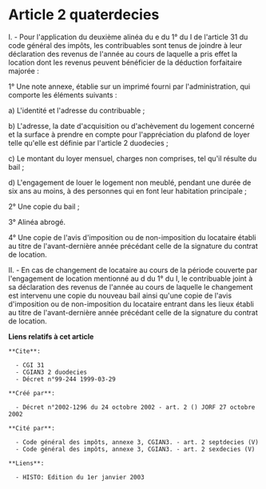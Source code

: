 # Article 2 quaterdecies

I. - Pour l'application du deuxième alinéa du e du 1° du I de l'article 31 du code général des impôts, les contribuables sont
tenus de joindre à leur déclaration des revenus de l'année au cours de laquelle a pris effet la location dont les revenus
peuvent bénéficier de la déduction forfaitaire majorée :

1° Une note annexe, établie sur un imprimé fourni par l'administration, qui comporte les éléments suivants :

a) L'identité et l'adresse du contribuable ;

b) L'adresse, la date d'acquisition ou d'achèvement du logement concerné et la surface à prendre en compte pour
l'appréciation du plafond de loyer telle qu'elle est définie par l'article 2 duodecies ;

c) Le montant du loyer mensuel, charges non comprises, tel qu'il résulte du bail ;

d) L'engagement de louer le logement non meublé, pendant une durée de six ans au moins, à des personnes qui en font leur
habitation principale ;

2° Une copie du bail ;

3° Alinéa abrogé.

4° Une copie de l'avis d'imposition ou de non-imposition du locataire établi au titre de l'avant-dernière année précédant
celle de la signature du contrat de location.

II. - En cas de changement de locataire au cours de la période couverte par l'engagement de location mentionné au d du 1° du
I, le contribuable joint à sa déclaration des revenus de l'année au cours de laquelle le changement est intervenu une copie
du nouveau bail ainsi qu'une copie de l'avis d'imposition ou de non-imposition du locataire entrant dans les lieux établi au
titre de l'avant-dernière année précédant celle de la signature du contrat de location.

**Liens relatifs à cet article**

	**Cite**:

	  - CGI 31
	  - CGIAN3 2 duodecies
	  - Décret n°99-244 1999-03-29

	**Créé par**:

	  - Décret n°2002-1296 du 24 octobre 2002 - art. 2 () JORF 27 octobre 2002

	**Cité par**:

	  - Code général des impôts, annexe 3, CGIAN3. - art. 2 septdecies (V)
	  - Code général des impôts, annexe 3, CGIAN3. - art. 2 sexdecies (V)

	**Liens**:

	  - HISTO: Edition du 1er janvier 2003
